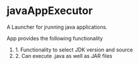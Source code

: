 # javaAppExecutor
A Launcher for jrunning java applications. 

App provides the following functionality
<ol>
<li>1. Functionality to select JDK version and source</li>
<li>2. Can execute .java as well as JAR files</li>


</ol>
